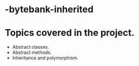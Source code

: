 # -bytebank-inherited

# Topics covered in the project.

- Abstract classes.
- Abstract methods.
- Inheritance and polymorphism.